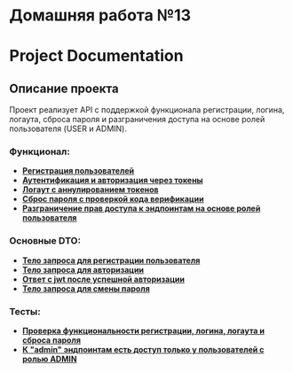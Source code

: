 ﻿# Домашняя работа №13
# Project Documentation

## Описание проекта

Проект реализует API с поддержкой функционала регистрации, логина, логаута, сброса пароля и разграничения доступа на основе ролей пользователя (USER и ADMIN).

### Функционал:

- [**Регистрация пользователей**](https://github.com/Novia2003/Homework_1/blob/5bcba6981a13ca75e7b042cbf92231d056611b5d/spring-app/src/main/java/ru/tbank/controller/AuthController.java#L24)
- [**Аутентификация и авторизация через токены**](https://github.com/Novia2003/Homework_1/blob/5bcba6981a13ca75e7b042cbf92231d056611b5d/spring-app/src/main/java/ru/tbank/controller/AuthController.java#L34)
- [**Логаут с аннулированием токенов**](https://github.com/Novia2003/Homework_1/blob/5bcba6981a13ca75e7b042cbf92231d056611b5d/spring-app/src/main/java/ru/tbank/controller/AuthController.java#L41)
- [**Сброс пароля с проверкой кода верификации**](https://github.com/Novia2003/Homework_1/blob/5bcba6981a13ca75e7b042cbf92231d056611b5d/spring-app/src/main/java/ru/tbank/controller/AuthController.java#L57)
- [**Разграничение прав доступа к эндпоинтам на основе ролей пользователя**](https://github.com/Novia2003/Homework_1/blob/fj_2024_lesson_13/spring-app/src/main/java/ru/tbank/configuration/security/SecurityConfig.java)
  
### Основные DTO:
- [**Тело запроса для регистрации пользователя**](https://github.com/Novia2003/Homework_1/blob/fj_2024_lesson_13/spring-app/src/main/java/ru/tbank/dto/registration/RegistrationDTO.java)
- [**Тело запроса для авторизации**](https://github.com/Novia2003/Homework_1/blob/fj_2024_lesson_13/spring-app/src/main/java/ru/tbank/dto/login/LoginRequestDTO.java)
- [**Ответ с jwt после успешной авторизации**](https://github.com/Novia2003/Homework_1/blob/fj_2024_lesson_13/spring-app/src/main/java/ru/tbank/dto/login/TokenResponseDTO.java)
- [**Тело запроса для смены пароля**](https://github.com/Novia2003/Homework_1/blob/fj_2024_lesson_13/spring-app/src/main/java/ru/tbank/dto/reset/PasswordResetDTO.java)
   
### Тесты:
- [**Проверка функциональности регистрации, логина, логаута и сброса пароля**](https://github.com/Novia2003/Homework_1/blob/fj_2024_lesson_13/spring-app/src/test/java/ru/tbank/controller/AuthControllerTest.java)
- [**К "admin" эндпоинтам есть доступ только у пользователей с ролью ADMIN**](https://github.com/Novia2003/Homework_1/blob/fj_2024_lesson_13/spring-app/src/test/java/ru/tbank/controller/AdminControllerTest.java)
